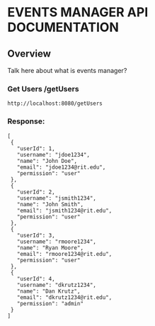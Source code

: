 # EVENTS MANAGER API DOCUMENTATION 

## Overview
Talk here about what is events manager? 

### Get Users /getUsers
```http://localhost:8080/getUsers```
### Response: 

 ```
 [
  {
    "userId": 1,
    "username": "jdoe1234",
    "name": "John Doe",
    "email": "jdoe1234@rit.edu",
    "permission": "user"
  },
  {
    "userId": 2,
    "username": "jsmith1234",
    "name": "John Smith",
    "email": "jsmith1234@rit.edu",
    "permission": "user"
  },
  {
    "userId": 3,
    "username": "rmoore1234",
    "name": "Ryan Moore",
    "email": "rmoore1234@rit.edu",
    "permission": "user"
  },
  {
    "userId": 4,
    "username": "dkrutz1234",
    "name": "Dan Krutz",
    "email": "dkrutz1234@rit.edu",
    "permission": "admin"
  }
]

 ```



